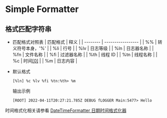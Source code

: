 # Simple Formatter

## 格式匹配字符串

- 匹配格式对照表
  | 匹配格式 | 释义              |
  | -------- | ----------------- |
  | %%       | 转义符号本身，'%' |
  | %li      | 行号              |
  | %lv      | 日志等级          |
  | %ln      | 日志器名称        |
  | %fn      | 文件名称          |
  | %fi      | 过滤器名称        |
  | %th      | 线程 ID           |
  | %tn      | 线程名称          |
  | %c       | 时间[[0]](#jmp0)  |
  | %m       | 日志内容          |
  
- 默认格式

  ```log
  [%ln] %c %lv %fi %tn:%th> %m
  ```

  输出示例

  ```log
  [ROOT] 2022-04-11T20:27:21.785Z DEBUG fLOGGER Main:5477> Hello
  ```



<span id="jmp0"/>

时间格式化相关请参看 [DateTimeFormatter 日期时间格式化器](./DateTimeFormatter.md)

